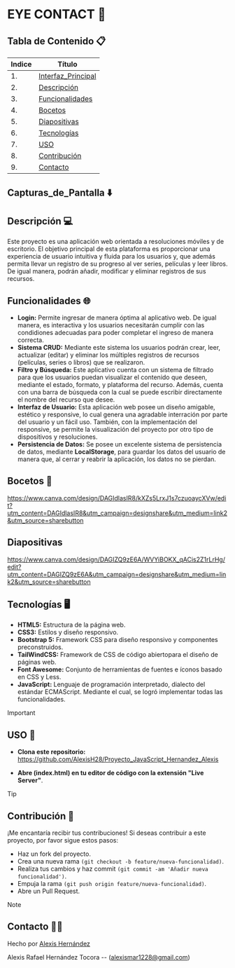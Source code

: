 # EYE CONTACT 🍿

## Tabla de Contenido 📋
| Indice | Título  |
|--|--|
| 1. | [Interfaz_Principal](#capturas_de_pantalla-%EF%B8%8F) |
| 2. | [Descripción](#descripción-) |
| 3. | [Funcionalidades](#funcionalidades-) |
| 4. | [Bocetos](#bocetos-) |
| 5. | [Diapositivas](#Diapositivas) |
| 6. | [Tecnologías](#tecnologías-%EF%B8%8F) |
| 7. | [USO](#uso-) |
| 8. | [Contribución](#contribución-) |
| 9. | [Contacto](#contacto-) |

## Capturas_de_Pantalla ⬇️

## Descripción 💻

Este proyecto es una aplicación web orientada a resoluciones móviles y de escritorio. El objetivo principal de esta plataforma es proporcionar una experiencia de usuario intuitiva y fluida para los usuarios y, que además permita llevar un registro de su progreso al ver series, películas y leer libros. De igual manera, podrán añadir, modificar y eliminar registros de sus recursos.

## Funcionalidades 🌐

- **Login:** Permite ingresar de manera óptima al aplicativo web. De igual manera, es interactiva y los usuarios necesitarán cumplir con las condidiones adecuadas para poder completar el ingreso de manera correcta.
- **Sistema CRUD:** Mediante este sistema los usuarios podrán crear, leer, actualizar (editar) y eliminar los múltiples registros de recursos (películas, series o libros) que se realizaron.
- **Filtro y Búsqueda:** Este aplicativo cuenta con un sistema de filtrado para que los usuarios puedan visualizar el contenido que deseen, mediante el estado, formato, y plataforma del recurso. Además, cuenta con una barra de búsqueda con la cual se puede escribir directamente el nombre del recurso que desee.
- **Interfaz de Usuario:** Esta aplicación web posee un diseño amigable, estético y responsive, lo cual genera una agradable interración por parte del usuario y un fácil uso. También, con la implementación del responsive, se permite la visualización del proyecto por otro tipo de dispositivos y resoluciones.
- **Persistencia de Datos:** Se posee un excelente sistema de persistencia de datos, mediante **LocalStorage**, para guardar los datos del usuario de manera que, al cerrar y reabrir la aplicación, los datos no se pierdan.

## Bocetos 📝

https://www.canva.com/design/DAGIdlasIR8/kXZs5LrxJ1s7czuoaycXVw/edit?utm_content=DAGIdlasIR8&utm_campaign=designshare&utm_medium=link2&utm_source=sharebutton

## Diapositivas 

https://www.canva.com/design/DAGIZQ9zE6A/WVYiBOKX_qACis2Z1rLrHg/edit?utm_content=DAGIZQ9zE6A&utm_campaign=designshare&utm_medium=link2&utm_source=sharebutton

## Tecnologías 🖥️

- **HTML5:** Estructura de la página web.
- **CSS3:** Estilos y diseño responsivo.
- **Bootstrap 5:** Framework CSS para diseño responsivo y componentes preconstruidos.
- **TailWindCSS:** Framework de CSS de código abierto​ para el diseño de páginas web.
- **Font Awesome:** Conjunto de herramientas de fuentes e íconos basado en CSS y Less. 
- **JavaScript:** Lenguaje de programación interpretado, dialecto del estándar ECMAScript. Mediante el cual, se logró implementar todas las funcionalidades.

> [!IMPORTANT]
> ## USO 🔧

- **Clona este repositorio:**
https://github.com/AlexisH28/Proyecto_JavaScript_Hernandez_Alexis
   
- **Abre (index.html) en tu editor de código con la extensión "Live Server"**.

> [!TIP]
> ## Contribución 👥

¡Me encantaría recibir tus contribuciones! Si deseas contribuir a este proyecto, por favor sigue estos pasos:

- Haz un fork del proyecto.
- Crea una nueva rama `(git checkout -b feature/nueva-funcionalidad)`.
- Realiza tus cambios y haz commit `(git commit -am 'Añadir nueva funcionalidad')`.
- Empuja la rama `(git push origin feature/nueva-funcionalidad)`.
- Abre un Pull Request.

> [!NOTE]
> ## Contacto 🧑‍💻

Hecho por [Alexis Hernández](https://github.com/AlexisH28)

Alexis Rafael Hernández Tocora -- (alexismar1228@gmail.com)
